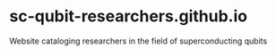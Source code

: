 # sc-qubit-researchers.github.io
Website cataloging researchers in the field of superconducting qubits
